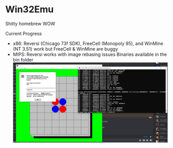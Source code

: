 # Win32Emu
Shitty homebrew WOW

Current Progress
- x86: Reversi (Chicago 73f SDK), FreeCell (Monopoly 95), and WinMine (NT 3.51) work but FreeCell & WinMine are buggy
- MIPS: Reversi works with image rebasing issues
Binaries available in the bin folder  
![MIPS Reversi on x86!](/bin/mips.png)
